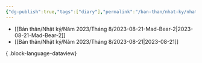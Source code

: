 ```yaml
---
{"dg-publish":true,"tags":["diary"],"permalink":"/ban-than/nhat-ky/nhat-ky/","dgPassFrontmatter":true}
---
```



- [[Bản thân/Nhật ký/Năm 2023/Tháng 8/2023-08-21-Mad-Bear-2\|2023-08-21-Mad-Bear-2]]
- [[Bản thân/Nhật ký/Năm 2023/Tháng 8/2023-08-21\|2023-08-21]]

{ .block-language-dataview}